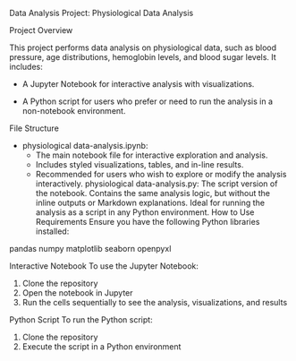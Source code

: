 Data Analysis Project: Physiological Data Analysis


Project Overview

This project performs data analysis on physiological data, such as blood pressure, age distributions, hemoglobin levels, and blood sugar levels. It includes:

- A Jupyter Notebook for interactive analysis with visualizations.

- A Python script for users who prefer or need to run the analysis in a non-notebook environment.

File Structure

- physiological data-analysis.ipynb:
  - The main notebook file for interactive exploration and analysis.
  - Includes styled visualizations, tables, and in-line results.
  - Recommended for users who wish to explore or modify the analysis interactively.
physiological data-analysis.py:
The script version of the notebook.
Contains the same analysis logic, but without the inline outputs or Markdown explanations.
Ideal for running the analysis as a script in any Python environment.
How to Use
Requirements
Ensure you have the following Python libraries installed:

pandas
numpy
matplotlib
seaborn
openpyxl


Interactive Notebook
To use the Jupyter Notebook:
 1. Clone the repository
 2. Open the notebook in Jupyter
 3. Run the cells sequentially to see the analysis, visualizations, and results

Python Script
To run the Python script:
 1. Clone the repository
 2. Execute the script in a Python environment
